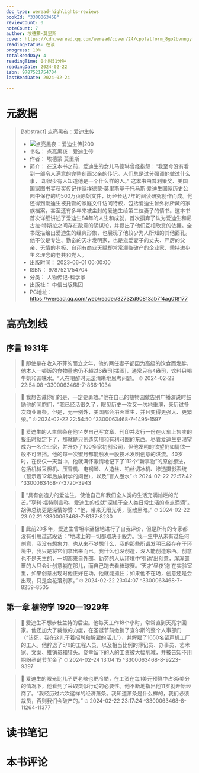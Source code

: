 ```yaml
---
doc_type: weread-highlights-reviews
bookId: "3300063468"
reviewCount: 0
noteCount: 7
author: 埃德蒙·莫里斯
cover: https://cdn.weread.qq.com/weread/cover/24/cpplatform_8go2bvnngymysxbchxzq5u/t7_cpplatform_8go2bvnngymysxbchxzq5u1688608919.jpg
readingStatus: 在读
progress: 10%
totalReadDay: 4
readingTime: 0小时51分钟
readingDate: 2024-02-22
isbn: 9787521754704
lastReadDate: 2024-02-24

---
```

# 元数据
> [!abstract] 点亮黑夜：爱迪生传
> - ![ 点亮黑夜：爱迪生传|200](https://cdn.weread.qq.com/weread/cover/24/cpplatform_8go2bvnngymysxbchxzq5u/t7_cpplatform_8go2bvnngymysxbchxzq5u1688608919.jpg)
> - 书名： 点亮黑夜：爱迪生传
> - 作者： 埃德蒙·莫里斯
> - 简介： 在这本书之前，爱迪生的女儿马德琳曾经抱怨：“我至今没有看到一部令人满意的完整刻画父亲的传记。人们总是过分强调他做过什么事， 却很少有人知道他是一个什么样的人。” 这本书由普利策奖、美国国家图书奖获奖传记作家埃德蒙·莫里斯基于托马斯·爱迪生国家历史公园中保存的约500万页原始文件，历经长达7年的阅读研究创作而成。他还得到爱迪生被托管的家庭文件访问特权，包括爱迪生曾外孙所藏的家族档案，甚至还有多年来被尘封的爱迪生给第二位妻子的情书。这本书首次详细讲述了爱迪生84年的人生和成就，首次摒弃了认为爱迪生和尼古拉·特斯拉之间存在敌意的阴谋论，并提出了他们互相欣赏的依据。全书既描绘出爱迪生的经典形象，也展现了他较少为人所知的其他面孔。他不仅是专注、勤奋的天才发明家，也是宠爱妻子的丈夫、严厉的父亲、无情的老板、自诩有商业天赋却常常濒临破产的企业家、秉持进步主义理念的老共和党人。
> - 出版时间： 2023-06-01 00:00:00
> - ISBN： 9787521754704
> - 分类： 人物传记-科学家
> - 出版社： 中信出版集团
> - PC地址：https://weread.qq.com/web/reader/32732d90813ab7f4ag018177

# 高亮划线

## 序言 1931年

> 📌 即使是在收入不菲的而立之年，他的两任妻子都因为高级的饮食而发胖，他本人一顿饭的食物量也仍不超过6盎司[插图]，通常只有4盎司，饮料只喝牛奶和调味水。“人在喝醉时无法清晰地思考问题。 
> ⏱ 2024-02-22 22:54:08 ^3300063468-7-866-1034

> 📌 我想告诫你们的是，一定要勇敢。”他在自己的植物园做告别广播演说时鼓励他的同胞们，“我已经活很久了，眼见历史一次又一次地重演，亲历过多次商业萧条。但是，无一例外，美国都会浴火重生，并且变得更强大、更繁荣。” 
> ⏱ 2024-02-22 22:54:50 ^3300063468-7-1495-1597

> 📌 爱迪生的人生信条在他14岁自己写文章、刊印并发行一份在火车上售卖的报纸时就定下了，那就是只创造实用和有利可图的东西。尽管爱迪生更渴望成为一名企业家，并开办了100多家初创公司，但他发明的欲望仍如情欲一般不可阻挡。他的每一次蜜月都能触发一股技术发明创意的洪流。40岁时，在仅仅一天当中，他就满怀激情地记下了112个“新事物”的原创想法，包括机械采棉机、压雪机、电钢琴、人造丝、铂丝切冰机、渗透摄影系统（预示着12年后放射学的问世），以及“盲人墨水” 
> ⏱ 2024-02-22 22:57:42 ^3300063468-7-3720-3943

> 📌 “具有创造力的爱迪生，使他自己和我们全人类的生活充满灿烂的光芒。”亨利·福特则宣称，爱迪生的成就“深植于全人类日常生活的点点滴滴”。胡佛总统更是深情妙赞：“他，带来无限光明，驱散黑暗。” 
> ⏱ 2024-02-22 23:02:21 ^3300063468-7-8137-8230

> 📌 此前20多年，爱迪生曾坦率至极地进行了自我评价，但是所有的专家都没有引用过这段话：“地球上的一切都取决于毅力。我一生中从未有过任何创意，我没有想象力，也从来不梦想什么，我的那些所谓发明已经存在于环境中，我只是将它们拿出来而已。我什么也没创造，没人能创造东西。创意也不是天生的，一切都来自外部。勤劳的人从环境中‘引诱’出创意，浑浑噩噩的人只会让创意躺在那儿，而自己跑去看棒球赛。‘天才’昼夜‘泡’在实验室里，如果创意出现时他正好在场，他就能抓住；如果他不在场，创意还是会出现，只是会花落别家。” 
> ⏱ 2024-02-22 23:04:07 ^3300063468-7-8259-8505

## 第一章 植物学 1920—1929年

> 📌 爱迪生不想步杜兰特的后尘。他每天工作18个小时，常常直到天亮才回家。他还加大了裁撤的力度，在圣诞节前撤销了查尔斯的整个人事部门（“该死，我在这儿干着招聘和解雇的活儿”），并解雇了1650名留声机工厂的工人。他辞退了5/6的工程人员，以及相当比例的簿记员、办事员、艺术家、文案、推销员和猎头。侥幸留下的人的工资被大幅削减，并被告知不用期盼圣诞节奖金了 
> ⏱ 2024-02-24 13:04:15 ^3300063468-8-9223-9397

> 📌 爱迪生的眼光比儿子更老辣也更冷酷，在工资在每1美元预算中占85美分的情况下，他看到了采取类似行动的必要性。他不断地指出他11岁就开始经商了。“我经历过六次这样的经济萧条。我知道萧条是什么样的，我们必须裁员，否则我们会破产的。” 
> ⏱ 2024-02-22 23:17:24 ^3300063468-8-11264-11377

# 读书笔记

# 本书评论

